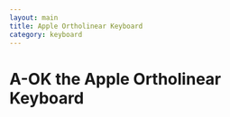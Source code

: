 ```yaml
---
layout: main
title: Apple Ortholinear Keyboard
category: keyboard
---
```


# A-OK the Apple Ortholinear Keyboard
